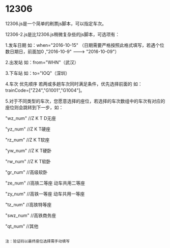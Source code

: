 # 12306
12306.js是一个简单的刷票js脚本，可以指定车次。

12306-2.js是比12306.js稍微复杂些的js脚本，可选项有：

1.发车日期 如：when="2016-10-15" （日期需要严格按照此格式填写，若遇个位数日期日，前面加0 ,"2016-10-9" ---> "2016-10-09"）

2.出发站 如：from="WHN"（武汉）

3.下车站 如：to="IOQ"（深圳）

4.车次 优先顺序 若两或多趟车次同时满足条件，优先选择前面的 如：trainCode=["Z24","G1001","G1004"]。

5.对于不同类型的车次，您愿意选择的座位，若选择的车次数组中的车次有对应的座位则会跳转到下一步，如：

"wz_num"  //Z K T D无座

"yz_num"  //Z K T硬座

"rz_num"  //Z K T软座

"yw_num"  //Z K T硬卧

"rw_num"  //Z K T软卧

"gr_num"  //高级软卧

"ze_num"  //高铁二等座 动车共用二等座

"zy_num"  //高铁一等座 动车共用一等座

"tz_num"  //高铁特等座

"swz_num" //高铁商务座

"qt_num"  //其他




                                                                                                       
                                                                         注：验证码以最终座位选择需手动填写










